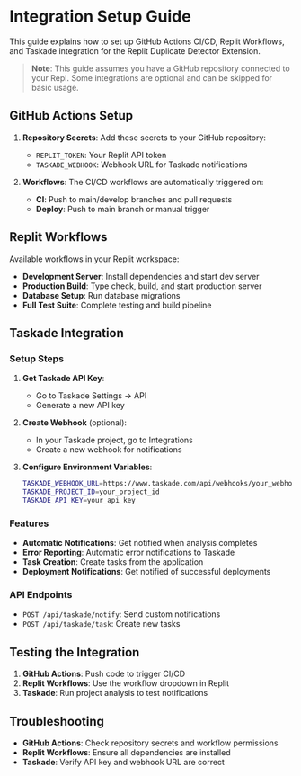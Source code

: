 
# Integration Setup Guide

This guide explains how to set up GitHub Actions CI/CD, Replit Workflows, and Taskade integration for the Replit Duplicate Detector Extension.

> **Note**: This guide assumes you have a GitHub repository connected to your Repl. Some integrations are optional and can be skipped for basic usage.

## GitHub Actions Setup

1. **Repository Secrets**: Add these secrets to your GitHub repository:
   - `REPLIT_TOKEN`: Your Replit API token
   - `TASKADE_WEBHOOK`: Webhook URL for Taskade notifications

2. **Workflows**: The CI/CD workflows are automatically triggered on:
   - **CI**: Push to main/develop branches and pull requests
   - **Deploy**: Push to main branch or manual trigger

## Replit Workflows

Available workflows in your Replit workspace:

- **Development Server**: Install dependencies and start dev server
- **Production Build**: Type check, build, and start production server
- **Database Setup**: Run database migrations
- **Full Test Suite**: Complete testing and build pipeline

## Taskade Integration

### Setup Steps

1. **Get Taskade API Key**:
   - Go to Taskade Settings → API
   - Generate a new API key

2. **Create Webhook** (optional):
   - In your Taskade project, go to Integrations
   - Create a new webhook for notifications

3. **Configure Environment Variables**:
   ```bash
   TASKADE_WEBHOOK_URL=https://www.taskade.com/api/webhooks/your_webhook_id
   TASKADE_PROJECT_ID=your_project_id
   TASKADE_API_KEY=your_api_key
   ```

### Features

- **Automatic Notifications**: Get notified when analysis completes
- **Error Reporting**: Automatic error notifications to Taskade
- **Task Creation**: Create tasks from the application
- **Deployment Notifications**: Get notified of successful deployments

### API Endpoints

- `POST /api/taskade/notify`: Send custom notifications
- `POST /api/taskade/task`: Create new tasks

## Testing the Integration

1. **GitHub Actions**: Push code to trigger CI/CD
2. **Replit Workflows**: Use the workflow dropdown in Replit
3. **Taskade**: Run project analysis to test notifications

## Troubleshooting

- **GitHub Actions**: Check repository secrets and workflow permissions
- **Replit Workflows**: Ensure all dependencies are installed
- **Taskade**: Verify API key and webhook URL are correct
